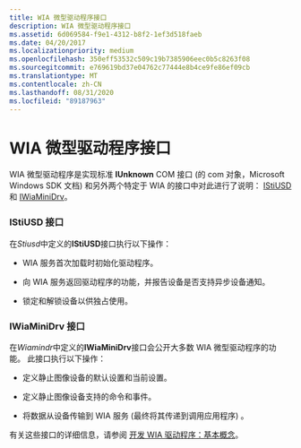 ```yaml
---
title: WIA 微型驱动程序接口
description: WIA 微型驱动程序接口
ms.assetid: 6d069584-f9e1-4312-b8f2-1ef3d518faeb
ms.date: 04/20/2017
ms.localizationpriority: medium
ms.openlocfilehash: 350eff53532c509c19b7385906eec0b5c8263f08
ms.sourcegitcommit: e769619bd37e04762c77444e8b4ce9fe86ef09cb
ms.translationtype: MT
ms.contentlocale: zh-CN
ms.lasthandoff: 08/31/2020
ms.locfileid: "89187963"
---
```

# <a name="wia-minidriver-interfaces"></a>WIA 微型驱动程序接口





WIA 微型驱动程序是实现标准 **IUnknown** COM 接口 (的 com 对象，Microsoft Windows SDK 文档) 和另外两个特定于 WIA 的接口中对此进行了说明： [IStiUSD](istiusd-com-interface.md) 和 [IWiaMiniDrv](/windows-hardware/drivers/ddi/wiamindr_lh/nn-wiamindr_lh-iwiaminidrv)。

### <a name="istiusd-interface"></a>IStiUSD 接口

在*Stiusd*中定义的**IStiUSD**接口执行以下操作：

-   WIA 服务首次加载时初始化驱动程序。

-   向 WIA 服务返回驱动程序的功能，并报告设备是否支持异步设备通知。

-   锁定和解锁设备以供独占使用。

### <a name="iwiaminidrv-interface"></a>IWiaMiniDrv 接口

在*Wiamindr*中定义的**IWiaMiniDrv**接口会公开大多数 WIA 微型驱动程序的功能。 此接口执行以下操作：

-   定义静止图像设备的默认设置和当前设置。

-   定义静止图像设备支持的命令和事件。

-   将数据从设备传输到 WIA 服务 (最终将其传递到调用应用程序) 。

有关这些接口的详细信息，请参阅 [开发 WIA 驱动程序：基本概念](developing-a-wia-driver--basic-concepts.md)。

 

